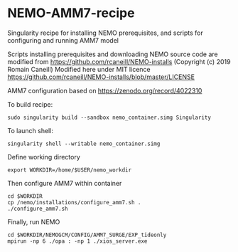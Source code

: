 # NEMO-AMM7-recipe
Singularity recipe for installing NEMO prerequisites, and scripts for configuring and running AMM7 model

Scripts installing prerequisites and downloading NEMO source code are modified from https://github.com/rcaneill/NEMO-installs (Copyright (c) 2019 Romain Caneill)
Modified here under MIT licence https://github.com/rcaneill/NEMO-installs/blob/master/LICENSE

AMM7 configuration based on https://zenodo.org/record/4022310

To build recipe:
```
sudo singularity build --sandbox nemo_container.simg Singularity
```

To launch shell:
```
singularity shell --writable nemo_container.simg
```

Define working directory
```
export WORKDIR=/home/$USER/nemo_workdir
```

Then configure AMM7 within container
```
cd $WORKDIR
cp /nemo/installations/configure_amm7.sh .
./configure_amm7.sh
```

Finally, run NEMO
```
cd $WORKDIR/NEMOGCM/CONFIG/AMM7_SURGE/EXP_tideonly
mpirun -np 6 ./opa : -np 1 ./xios_server.exe
```
